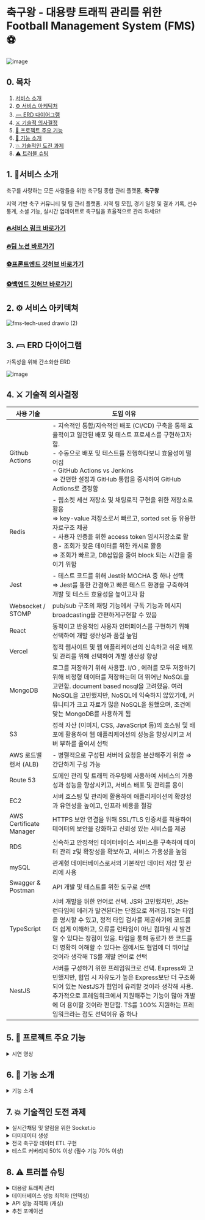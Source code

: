 # 축구왕 - 대용량 트래픽 관리를 위한 Football Management System (FMS) **⚽**
![image](https://github.com/fms-chukguwang/.github/assets/39757235/88b7bc7f-cf9f-4423-9c57-a98e7ad90e9a)

## 0. 목차

1. [서비스 소개](#1-🏃서비스-소개)
2. [⚙️ 서비스 아케틱처](#2-⚙️-서비스-아키텍쳐)
3. [𓊳 ERD 다이어그램](#3-𓊳-ERD-다이어그램)
4. [⚔️ 기술적 의사결정](#4-⚔️-기술적-의사결정)
5. [🦄 프로젝트 주요 기능](#5-🦄-프로젝트-주요-기능)
6. [💎 기능 소개](#6-💎-기능-소개)
7. [💥 기술적인 도전 과제](#7-💥-기술적인-도전-과제)
8. [⚠️ 트러블 슈팅](#8-⚠️-트러블-슈팅)

## 1. 🏃서비스 소개

축구를 사랑하는 모든 사람들을 위한 축구팀 종합 관리 플랫폼, **축구왕**

지역 기반 축구 커뮤니티 및 팀 관리 플랫폼. 지역 팀 모집, 경기 일정 및 결과 기록, 선수 통계, 소셜 기능, 실시간 업데이트로 축구팀을 효율적으로 관리 하세요!

  ### [🔥서비스 링크 바로가기](https://www.fms-chukguwang.site/)
  ### [🔥팀 노션 바로가기](https://www.notion.so/b972006f1c854d748e138ec260b04c84?pvs=21)
  ### [⚽프론트엔드 깃허브 바로가기](https://github.com/fms-chukguwang/fms_react)
  ### [⚽백엔드 깃허브 바로가기](https://github.com/fms-chukguwang/football_management_system)                                         

## 2. ⚙️ 서비스 아키텍쳐

![fms-tech-used drawio (2)](https://github.com/fms-chukguwang/.github/assets/39757235/fcac4ca6-f24e-41ce-bfd5-544e1caa1cf0)


## 3. 𓊳 ERD 다이어그램

가독성을 위해 간소화한 ERD

![image](https://github.com/HoyeongJeon/security/assets/78394999/cd328130-aa07-4a29-b577-0f95213c39d8)


## 4. ⚔️ 기술적 의사결정

| 사용 기술               | 도입 이유                                                                                                                                                                                                                                                                                                                                                          |
| ----------------------- | ------------------------------------------------------------------------------------------------------------------------------------------------------------------------------------------------------------------------------------------------------------------------------------------------------------------------------------------------------------------ |
| Github Actions          | - 지속적인 통합/지속적인 배포 (CI/CD) 구축을 통해 효율적이고 일관된 배포 및 테스트 프로세스를 구현하고자 함.</br> - 수동으로 배포 및 테스트를 진행하다보니 효율성이 떨어짐</br> - GitHub Actions vs Jenkins</br>⇒ 간편한 설정과 GitHub 통합을 중시하여 GitHub Actions로 결정함                                                                                     |
| Redis                   | - 웹소켓 세션 저장소 및 채팅로직 구현을 위한 저장소로 활용</br> ⇒ key-value 저장소로서 빠르고, sorted set 등 유용한 자료구조 제공</br> - 사용자 인증을 위한 access token 임시저장소로 활용- 조회가 잦은 데이터를 위한 캐시로 활용</br> ⇒ 조회가 빠르고, DB삽입을 줄여 block 되는 시간을 줄이기 위함                                                                |
| Jest                    | - 테스트 코드를 위해 Jest와 MOCHA 중 하나 선택</br> ⇒ Jest를 통한 간결하고 빠른 테스트 환경을 구축하여 개발 및 테스트 효율성을 높이고자 함                                                                                                                                                                                                                         |
| Websocket / STOMP       | pub/sub 구조의 채팅 기능에서 구독 기능과 메시지 broadcasting을 간편하게구현할 수 있음                                                                                                                                                                                                                                                                              |
| React                   | 동적이고 반응적인 사용자 인터페이스를 구현하기 위해 선택하여 개발 생산성과 품질 높임                                                                                                                                                                                                                                                                               |
| Vercel                  | 정적 웹사이트 및 웹 애플리케이션의 신속하고 쉬운 배포 및 관리를 위해 선택하여 개발 생산성 향상                                                                                                                                                                                                                                                                     |
| MongoDB                 | 로그를 저장하기 위해 사용함. I/O , 에러를 모두 저장하기 위해 비정형 데이터를 저장하는데 더 뛰어난 NoSQL을 고민함. document based nosql을 고려했음. 여러 NoSQL을 고민했지만, NoSQL에 익숙하지 않았기에, 커뮤니티가 크고 자료가 많은 NoSQL을 원했으며, 조건에 맞는 MongoDB를 사용하게 됨                                                                             |
| S3                      | 정적 자산 (이미지, CSS, JavaScript 등)의 호스팅 및 배포에 활용하여 웹 애플리케이션의 성능을 향상시키고 서버 부하를 줄여서 선택                                                                                                                                                                                                                                     |
| AWS 로드밸런서 (ALB)    | - 병렬적으로 구성된 서버에 요청을 분산해주기 위함 ⇒ 간단하게 구성 가능                                                                                                                                                                                                                                                                                             |
| Route 53                | 도메인 관리 및 트래픽 라우팅에 사용하여 서비스의 가용성과 성능을 향상시키고, 서비스 배포 및 관리를 용이                                                                                                                                                                                                                                                            |
| EC2                     | 서버 호스팅 및 관리에 활용하여 애플리케이션의 확장성과 유연성을 높이고, 인프라 비용을 절감                                                                                                                                                                                                                                                                         |
| AWS Certificate Manager | HTTPS 보안 연결을 위해 SSL/TLS 인증서를 적용하여 데이터의 보안을 강화하고 신뢰성 있는 서비스를 제공                                                                                                                                                                                                                                                                |
| RDS                     | 신속하고 안정적인 데이터베이스 서비스를 구축하여 데이터 관리 z및 확장성을 확보하고, 서비스 가용성을 높임                                                                                                                                                                                                                                                           |
| mySQL                   | 관계형 데이터베이스로서의 기본적인 데이터 저장 및 관리에 사용                                                                                                                                                                                                                                                                                                      |
| Swagger & Postman       | API 개발 및 테스트를 위한 도구로 선택                                                                                                                                                                                                                                                                                                                              |
| TypeScript              | 서버 개발을 위한 언어로 선택. JS와 고민했지만, JS는 런타임에 에러가 발견된다는 단점으로 꺼려짐.TS는 타입을 명시할 수 있고, 정적 타입 검사를 제공하기에 코드를 더 쉽게 이해하고, 오류를 런타임이 아닌 컴파일 시 발견할 수 있다는 장점이 있음. 타입을 통해 동료가 짠 코드를 더 명확히 이해할 수 있다는 점에서도 협업에 더 뛰어날 것이라 생각해 TS를 개발 언어로 선택 |
| NestJS                  | 서버를 구성하기 위한 프레임워크로 선택. Express와 고민했지만, 협업 시 자유도가 높은 Express보단 더 구조화되어 있는 NestJS가 협업에 유리할 것이라 생각해 사용. 추가적으로 프레임워크에서 지원해주는 기능이 많아 개발에 더 용이할 것이라 판단함. TS를 100% 지원하는 프레임워크라는 점도 선택이유 중 하나                                                             |

## 5. 🦄 프로젝트 주요 기능

<details>
<summary>시연 영상</summary>
<div markdown="1">

1. 경기 생성
   ![경기생성 new (1)](https://github.com/fms-chukguwang/.github/assets/39757235/7da7d0b6-4d73-47f9-9c91-86a8119c8111)

2. 경기 수락
   ![경기 수락 new (1)](https://github.com/fms-chukguwang/.github/assets/39757235/9dccfd64-8537-45ab-b8ea-ea200375dd3e)
   
3. 경기 전술 설정
![경기_전술설정_new](https://github.com/fms-chukguwang/.github/assets/39757235/c78a2a13-dd55-42f6-a0cf-642490355a21)


 </div>
 </details>

## 6. 💎 기능 소개

<details>
<summary>기능 소개</summary>
<div markdown="1">

1. 팀 관리 : 구단주가 손쉽게 팀 통계 작성 및 멤버 조회/초대 가능. 선수는 멤버 통계/멤버 조회 가능
   ![image](https://github.com/HoyeongJeon/security/assets/78394999/26e01609-1c1b-447d-8bdd-19f415081172)

2. 선수 및 통계 관리 : 구단주는 선수 기록과 통계를 입력/수정 가능, 선수는 통계 및 개인 기록 확인 가능
   ![image](https://github.com/HoyeongJeon/security/assets/78394999/f2b56d43-29f2-4c88-a239-dd9be486f0f9)

3. 일정 및 전술 관리 : 팀 경기 일정 조회 및 상대팀에게 게임 신청 가능. 전술 관리는 포메이션 설정 가능 및 추천/인기 포메이션, 또한 최다 누적 경고자를 보여줌으로써 구단주가 포메이션 선택할때 도움줌
   ![image](https://github.com/HoyeongJeon/security/assets/78394999/b89cee02-8291-43f1-9bda-94b05e9376ec)

4. 경기 결과 관리 : 경기가 끝난후 구단주들은 결과와 선수 개인 기록 등록 가능. 선수와 구단주 모두 경기 결과/개인 기록 확인 가능
   ![image](https://github.com/HoyeongJeon/security/assets/78394999/3f24e6d2-eed8-4179-bb42-5b1ddb807f5a)

5. 채팅 및 실시간 알림: 같은팀 멤버들끼리 채팅 가능(욕설 필터링) 새로운 멤버가 팀에 합류하면 알림 전송
   ![image](https://github.com/HoyeongJeon/security/assets/78394999/3f03ed2a-4982-41af-916f-d8fb40d8737f)

6. 어드민 페이지 : 어드민(개발자)는 회원과 팀 삭제 가능
   ![image](https://github.com/HoyeongJeon/security/assets/78394999/7c83f930-cf97-44f6-b772-c403f954469a)
   </div>
   </details>

## 7. 💥 기술적인 도전 과제

<details>
<summary>실시간채팅 및 알림을 위한 Socket.io</summary>
<div markdown="1">

-   채팅
    팀을 생성하는 경우 해당 팀에 대한 채팅방도 함께 생성.(팀 : 채팅방 = 1 : 1)

    실시간 채팅은 socket.io를 통해 구현했으며, 채팅 내역 및 멤버는 MySQL에 저장함.

<details>
<summary>채팅 코드</summary>
<div markdown="1">

팀 생성

```TypeScript
// src/team/team.service.ts
async createTeam(createTeamDto: CreateTeamDto, userId: number, file: Express.Multer.File) {
				...

        // 채팅방 생성
        const createChatDto: CreateChatDto = { userIds: [userId] };
        const chat = await this.chatService.createChat(createChatDto);

        const team = await this.teamRepository.save({
            ...createTeamDto,
            imageUUID: imageUUID,
            location: {
                id: findLocation.id,
            },
            creator: { id: userId },
            chat,
        });

				...
    }
```

채팅 전송

```TypeScript
// src/chats/chats.gateway.ts
@UseFilters(WsExceptionFilter)
    @SubscribeMessage('send_message')
    async sendMessage(
        @MessageBody() creatMessagesDto: CreateMessagesDto,
        @ConnectedSocket() socket: Socket,
    ) {
        const chatExists = await this.chatsService.checkIdChatExists(creatMessagesDto.chatId);
        if (!chatExists) {
            throw new WsException({
                statusCode: 404,
                message: `${creatMessagesDto.chatId}번 채팅방은 존재하지 않습니다.`,
            });
        }

        const message = await this.messagesService.createMessage(
            creatMessagesDto,
            socket['userId'],
        );

        socket.to(message.chat.id.toString()).emit('receive_message', {
            id: message.id,
            author: {
                id: message.author.id,
                name: message.author.name,
                email: message.author.email,
            },
            message: message.message,
            createdAt: message.createdAt,
        });
    }
```

</div>
</details>
</br>

-   알림
    팀에 인원이 참가하는 경우 실시간 알림을 전송.
    SSE를 고려했지만, 채팅을 구현하면서 Socket.IO를 사용했기에 Socket.IO를 사용하도록 결정

<details>
<summary>알림 코드</summary>
<div markdown="1">

멤버 초대

```TypeScript
// src/memer/member.service.ts
async registerMember(teamId: number, userId: number): Promise<Member> {
        const user = await this.userService.findOneById(userId);
        const team = await this.teamRepository.findOne({
          where: { id: teamId },
          relations: ['chat'],
        });

	      ...

        const chatId = team.chat.id;
        await this.chatsService.inviteChat(chatId, userId);
        this.chatsGateway.enterTeam(teamId, userId);

        return registerMember;
      }

```

알림 전송

```TypeScript
    @UseFilters(WsExceptionFilter)
    @SubscribeMessage('enter_team')
    async enterTeam(teamId: number, userId: number) {
        const newUser = await this.userService.findOneById(userId);

        this.server.to(teamId.toString()).emit('enter_team', {
            message: `${newUser.name}님이 팀에 들어왔습니다.`,
        });
    }

```

</div>
</details>
</br>

**기술적 성과**

캠프에서 이뤄진 대부분의 학습은 http 프로토콜 위주였다. Socket.IO를 통해 채팅 및 알림을 구현하면서 ws 프로토콜에 대한 이해도 상승

</div>
</details>

<details>
<summary>더미데이터 생성</summary>
<div markdown="1">
프로젝트의 특성 상 다수의 멤버 데이터가 필요했음.

Seed를 통해 다수의 더미데이터를 생성.

<details>
<summary>Seed 코드(User 및 Profile)</summary>
<div markdown="1">

```TypeScript
// src/database/factories/users.factory.ts
import { User } from '../../user/entities/user.entity';
import { setSeederFactory } from 'typeorm-extension';
import { UserRole } from '../../enums/user-role.enum';

export default setSeederFactory(User, (faker) => {
    const user = new User();
    user.email = faker.internet.email();
    user.password = '$2b$10$g8PUcqff9Ybd2N7tuwye4OMoVpLAv9Lz3pCEEplcG.2eK6We3fKbO';
    user.name = faker.person.fullName();
    user.role = UserRole.User;
    user.createdAt = new Date();
    user.updatedAt = new Date();
    user.deletedAt = null;

    return user;
});

// src/database/factories/profile.factory.ts
import { Gender } from '../../enums/gender.enum';
import { Position } from '../../enums/position.enum';
import { Profile } from '../../profile/entities/profile.entity';
import { setSeederFactory } from 'typeorm-extension';

export default setSeederFactory(Profile, (faker) => {
    const profile = new Profile();
    profile.weight = faker.number.int({ min: 50, max: 100 });
    profile.height = faker.number.int({ min: 150, max: 200 });
    profile.skillLevel = faker.number.int({ min: 1, max: 10 });
    profile.preferredPosition = faker.helpers.arrayElement(Object.values(Position));
    profile.imageUUID = '2a9d4d63-0619-4abc-8d9c-c4eba2f227b6';
    profile.age = faker.number.int({ min: 18, max: 40 });
    profile.createdAt = new Date();
    profile.updatedAt = new Date();
    profile.deletedAt = null;
    profile.gender = faker.helpers.arrayElement(Object.values(Gender));
    return profile;
});
```

```TypeScript
// src/database/seeds/profile.seeder.ts
import { DataSource } from 'typeorm';
import { Seeder, SeederFactoryManager } from 'typeorm-extension';
import { Profile } from '../../profile/entities/profile.entity';
import { User } from '../../user/entities/user.entity';
import { LocationModel } from '../../location/entities/location.entity';

export default class ProfileSeeder implements Seeder {
    public async run(dataSource: DataSource, factoryManager: SeederFactoryManager): Promise<void> {
        const userRepository = dataSource.getRepository(User);
        const profileRepository = dataSource.getRepository(Profile);
        const locationRepository = dataSource.getRepository(LocationModel);
        const usersFactory = factoryManager.get(User);
        const profilesFactory = factoryManager.get(Profile);
        const locationFactory = factoryManager.get(LocationModel);

        for (let i = 0; i < 100; i++) {
            // User 인스턴스 생성
            const user = await usersFactory.make();
            // User 인스턴스 저장
            await userRepository.save(user);
            const location = await locationFactory.make();
            await locationRepository.save(location);
            // Profile 인스턴스 생성, 이때 user를 참조로 제공
            const profile = await profilesFactory.make();
            profile.user = user; // user 필드에 User 인스턴스 할당
            profile.location = location; // location 필드에 LocationModel 인스턴스 할당
            // Profile 인스턴스 저장
            await profileRepository.save(profile);
        }
    }
}
```

</div>
</details>

</div>
</details>

<details>
<summary>전국 축구장 데이터 ETL 구현</summary>
<div markdown="1">
전국 체육 시설 공공 데이터셋에서 축구장 관련 정보를 추출하여 관계형 데이터베이스 시스템(MySQL)에 적재하는 데이터 통합 작업 수행

![image](https://github.com/HoyeongJeon/security/assets/78394999/4a2a3993-495a-463b-8e9d-93a0c2948522)

**파이썬 기반 데이터 파싱**

빠른 개발과 정확한 데이터 파싱 및 ETL 프로세스를 구현을 위해 파이썬 기반 데이터 처리 작업 진행

**주요 처리과정**

<details>
<summary>CSV 파싱</summary>
<div markdown="1">

공공 데이터 포털에서 제공된 CSV 파일을 분석하여 필수 데이터를 파싱하는 과정 구현

```Python
async def process_csv(connection):
    df = pd.read_csv('KS_WNTY_PUBLIC_PHSTRN_FCLTY_STTUS_202303.csv')
    df = df.astype(str)
    df.fillna('', inplace=True)
```

</div>
</details>

<details>
<summary>데이터 클렌징</summary>
<div markdown="1">

추출된 축구장 데이터를 정제하여 불필요한 정보를 제거하고 데이터의 품질을 향상

```Python
for _, row in df.iterrows():
    if row['INDUTY_NM'] in ['축구장']:
        address = row['RDNMADR_NM'] or ''
        state = row['ROAD_NM_CTPRVN_NM']
        city = row['ROAD_NM_SIGNGU_NM']
        district = row['ROAD_NM_EMD_NM'] or ''
        location_id = await address_exists(connection, address)
```

</div>
</details>

<details>
<summary>스키마 매핑</summary>
<div markdown="1">

정제된 데이터를 MySQL 데이터베이스 스키마에 맞게 매핑

```Python
  if not location_id and all([state, city, district, address]):
      location_id = await insert_location(connection, state, city, district, address)
      field_data = {
          'field_name': row['FCLTY_NM'],
          'district': district,
          'phone_number': row['RSPNSBLTY_TEL_NO'],
          'x_coord': row['FCLTY_LO'],
          'y_coord': row['FCLTY_LA']
      }
```

</div>
</details>

<details>
<summary>데이터베이스 적재</summary>
<div markdown="1">

매핑된 데이터를 MySQL 테이블에 저장하는 ETL(Extract, Transform, Load) 프로세스 완성

```Python
async def insert_soccer_field(connection, location_id, field_data):
    cursor = connection.cursor()
    insert_query = """
        INSERT INTO soccer_fields (location_id, field_name, image_url, district, phone_number, x_coord, y_coord)
        VALUES (%s, %s, %s, %s, %s, %s, %s)
    """
    cursor.execute(insert_query, (
        location_id,
        field_data['field_name'],
        "https://yeyak.seoul.go.kr/web/common/file/FileDown.do?file_id=1702356023799DIAJPN2PPGRAFU1PCEPS1FBSQ",
        field_data['district'],
        field_data['phone_number'],
        field_data['x_coord'],
        field_data['y_coord']
    ))
    connection.commit()
    cursor.close()
```

</div>
</details>

**기술적 성과**

데이터 웨어하우스에 대한 깊은 이해와 SQL 데이터 모델링 기술을 활용하여, 고품질의 데이터 자원을 체계적으로 관리할 수 있는 기반을 마련

</div>
</details>

<details>
<summary>테스트 커버리지 50% 이상 (필수 기능 70% 이상)</summary>
<div markdown="1">

문제점

-   시스템의 신규 기능 출시와 기존 기능의 유지보수 과정에서 **버그가 반복적으로 발생**. 이로 인해 **사용자 경험이 저하 우려와 시스템의 안정성에 대한 필요성 요구**

해결

-   **테스트 도구(Jest)** 를 도입하여 코드베이스의 **테스트 누락 영역을 식별** 하고, 배포 전 오류를 발견해 **전체적인 소프트웨어 품질 향상**

현상황 : 필수 기능 테스트 완료

(formation, location, match, message, redis, soccerfield, statistic, team, tournament, user, auth, profile, member)

![image](https://github.com/HoyeongJeon/security/assets/78394999/418c0000-f756-4d06-8d01-ca4a4c1ab232)

</div>
</details>

## 8. ⚠️ 트러블 슈팅

<details>
<summary>대용량 트래픽 관리</summary>
<div markdown="1">

문제점 : 대용량 트래픽 대응을 위해 스트레스 테스트 진행도중, 가장 트래픽 증가가 우려되고 데이터 연산이 많은 팀 상세조회 화면을 조회할때 서버 수용량 문제와 속도 저하 문제가 발생

1. AWS EC2 t2.micro에서 30초동안(초당 10번의 요청) 300명의 가상 이용자가 서비스를 이용할때 70~80%가 실패
   ![image](https://github.com/HoyeongJeon/security/assets/78394999/2e61918d-b3ea-40cc-a9a0-8f4814e16be7)
   테스트 툴: artillery

![image](https://github.com/HoyeongJeon/security/assets/78394999/20b88c10-33d7-4935-abf0-bae433884c81)
해결방안 :

<details>
<summary>대응 방안 종류</summary>
<div markdown="1">

1. **스케일업 (Scale-up)**:
    - 단일 서버의 성능을 향상시키는 방법으로, 더 강력한 하드웨어로 업그레이드하거나 CPU, RAM 등의 리소스를 추가하는 것입니다. 이 방법은 비교적 간단하지만, 한계에 도달하면 확장성이 부족할 수 있음.
2. **캐싱 (Caching)**:
    - 자주 요청되는 데이터나 쿼리 결과를 메모리나 디스크에 저장하여 반복적인 요청에 대한 응답 시간을 줄입니다. 캐싱은 서버 부하를 줄이고 응답 시간을 개선하는 데 도움이 됨.
3. **CDN (Content Delivery Network)**:
    - CDN은 전 세계에 분산된 서버 네트워크를 사용하여 정적 콘텐츠를 제공하는 방법. 이를 통해 웹 애플리케이션의 응답 시간을 단축하고 대역폭을 줄일 수 있음.
4. **비동기 처리 (Asynchronous Processing)**:
    - 일부 작업을 비동기적으로 처리하여 사용자에게 즉각적인 응답을 제공하고, 뒤늦게 결과를 처리하는 방법. 이를 통해 웹 서버가 트래픽 폭증에도 유연하게 대응할 수 있음.
5. **스케일아웃 (Scale-out)**:
    - 서버 인스턴스의 수를 증가시키는 방법으로, 여러 서버를 추가하여 트래픽을 분산함. 이 방법은 클라우드 서비스를 활용하여 쉽게 구현할 수 있으며, 오토스케일링과 함께 사용될 수 있음.

</div>
</details>

<details>
<summary>스케일아웃, 오토스케일링을 고른 이유</summary>
<div markdown="1">

스케일아웃은 서버 인스턴스의 수를 증가시켜 트래픽을 분산하는 방법이며, 이는 클라우드 서비스를 통해 자동으로 처리될 수 있음.

오토스케일링은 특정 지표나 정책에 따라 서버 인스턴스의 수를 자동으로 늘리거나 줄이는 것을 의미함. 예를 들어, 서버의 CPU 사용률이 일정 수준을 넘어서면 새로운 서버 인스턴스를 자동으로 추가하거나, 트래픽이 감소하면 불필요한 서버 인스턴스를 자동으로 제거할 수 있음.

따라서 오토스케일링은 트래픽 변동에 신속하게 대응하고, 서버 인스턴스의 수를 유동적으로 관리하여 확장성과 가용성을 향상시킬 수 있는 수평 스케일아웃의 한 형태로 볼 수 있음.

1. **트래픽 변동성 관리**: 우리 서비스는 트래픽이 시간에 따라 변동성이 큼. 예를 들어, 특정 이벤트(토너먼트 신청이 한 특정 시간에 열림)이나 프로모션 기간에는 트래픽이 급증할 수 있음. 오토스케일링을 통해 트래픽의 증가에 자동으로 대응하여 사용자에게 지속적인 서비스를 제공할 수 있음.
2. **비용 효율성**: 수동으로 서버 용량을 조절하거나 고정된 용량을 유지하는 것은 비용이 높을 수 있음. 오토스케일링을 사용하면 트래픽에 따라 필요한 만큼의 서버 인스턴스를 동적으로 관리함으로써 비용을 절감할 수 있음.
3. **가용성 향상**: 오토스케일링을 통해 서버 인스턴스의 수를 자동으로 조절함으로써 서비스의 가용성을 향상시킬 수 있음. 트래픽 증가나 하드웨어 장애로 인해 발생할 수 있는 서비스 중단을 최소화할 수 있음.
4. **운영 간소화**: 오토스케일링을 설정하면 서버 용량을 자동으로 관리하기 때문에 운영 및 관리 작업이 간소화됨. 이는 운영 팀의 업무 부담을 줄이고 시간을 절약할 수 있음.
5. **유연성과 확장성**: 오토스케일링을 통해 서버 인스턴스의 수를 동적으로 조절함으로써 시스템의 유연성과 확장성을 확보할 수 있음. 트래픽이 증가하거나 감소할 때 시스템을 쉽게 조정할 수 있음.

이러한 이유로 오토스케일링은 우리 서비스를 효율적으로 운영하고, 사용자에게 높은 가용성과 성능을 제공하는 데 필수적인 도구로 선택됨.

</div>
</details>

결과: 서버 증설로 인하여 서버 수용량이 5배정도 상승함 60초동안 1500명의 가상 사용자들은 100% 성공하였고 1800명이 이용해도 90% 성공률을 기록

![image](https://github.com/HoyeongJeon/security/assets/78394999/20e1917e-85c0-41ad-be2e-01a1f78dbeb6)

</div>
</details>

<details>
<summary>데이터베이스 성능 최적화 (인덱싱)</summary>
<div markdown="1">

문제점: 멤버 검색 할때 속도가 느림

해결방안: 인덱스를 써서 속도를 빠르게함

<details>
<summary>인덱스를 고른 이유: 엘라스틱서치와 캐싱이 데이터베이스에서 가져올때 시간차이때문에 데이터의 일관성이 떨어지는데, 신뢰성 데이터의 일관성과 신뢰성에 대한 보장 검색 속도를 개선하기 위해 인덱스 사용</summary>
<div markdown="1">

<details>
<summary>데이터 최적화 방법 종류</summary>
<div markdown="1">

1. **엘라스틱서치 (Elasticsearch)**: - 목적: 실시간으로 대용량의 데이터를 검색하고 분석하는 데 사용. 특히 텍스트 데이터나 로그 데이터와 같은 비정형 데이터를 다루는 데 적합. - 장점: - 매우 빠른 검색 및 분석 기능을 제공. - 복잡한 쿼리와 검색 기능을 지원. - 확장성이 뛰어나고 분산형 아키텍처를 갖추고 있어 대규모 데이터에 적합. - 단점: - 특정한 유형의 데이터에 특화되어 있어서 다양한 데이터 유형을 처리하는 데는 적합하지 않을 수 있음. - 데이터의 일관성과 신뢰성에 대한 보장이 상대적으로 낮을 수 있음.</br>

2. **캐싱 (Caching)**: - 목적: 반복적으로 요청되는 데이터나 쿼리 결과를 저장하여 응답 시간을 개선하는 데 사용됨. 주로 읽기 작업이 많은 웹 애플리케이션에서 활용됨. - 장점: - 응답 시간을 줄이고 서버 부하를 감소시킬 수 있음. - 자주 요청되는 데이터에 대한 검색 속도를 향상시킴. - 쉽게 구현 가능하며, 대부분의 웹 프레임워크나 데이터베이스에서 지원됨. - 단점: - 캐시된 데이터의 유효성과 일관성을 유지하기 위한 추가적인 관리가 필요함. - 캐시 메모리의 용량 한계와 적중률에 따라 성능이 달라질 수 있음.</br>

3. **인덱싱 (Indexing)**: - 목적: 데이터베이스에서 검색 속도를 향상시키기 위해 인덱스를 생성하는 데 사용됨. 특히 특정 열을 기반으로 빠른 검색을 지원함. - 장점: - 검색 속도를 향상시켜 사용자에게 빠른 응답을 제공. - 데이터베이스의 성능을 최적화하여 트래픽 증가에 대응할 수 있음. - 데이터의 일관성과 무결성을 유지하면서 검색 속도를 향상시킴. - 단점: - 적절한 인덱스 설계가 필요하며, 잘못된 인덱스 설계는 오히려 성능을 저하시킬 수 있음. - 인덱스를 생성하고 유지하는 데 시간과 자원이 소요될 수 있음.

</div>
</details>

</div>
</details>

## **index-testing 💻**

자주 찾는 데이터 조회시 인덱싱 효율성 평가
만개의 데이터를 만들고, EXPLAIN통해 쿼리비용 계산

## 결과 📊

결과값 JSON은 MySQL의 쿼리 실행 계획을 나타냄. 쿼리는 "members" 테이블에 접근하고 있으며 "team_id"를 키로 사용하여 조회하고 있음. 키는 "idx_team_id"에 정의되어 있고, 쿼리 실행에 필요한 비용은 1.05와 9109.05. 쿼리 실행 계획에서 비용이 낮을수록 좋고 성능 최적화를 위해서는 비용을 최소화해야함.

인덱싱을 사용안했을때: 쿼리비용(”9109.05”)
![image](https://github.com/HoyeongJeon/security/assets/78394999/0a856d10-afee-440a-a914-015d48fffff6)
인덱싱을 사용했을때: 쿼리비용(”1.05”)
![image](https://github.com/HoyeongJeon/security/assets/78394999/1968ce5c-1a97-4c36-bb09-1dda51971bd0)

1. "rows_examined_per_scan": 3 - 스캔당 조사된 행 수. 즉, 해당 쿼리에 대해 각 스캔에서 3개의 행이 조사됨
2. "rows_produced_per_join": 3 - 조인 당 생성된 행 수. 즉, 조인 작업에서 각 조인에서 3개의 행이 생성됨.
3. "filtered": "100.00" - 필터링된 행의 비율. 100%이므로 모든 행이 필터링됨.
4. "read_cost": "0.75" - 읽기 비용. 즉, 쿼리 실행 중 데이터를 읽는 데 소요된 비용.
5. "eval_cost": "0.30" - 평가 비용. 즉, 필터 조건 등을 평가하는 데 소요된 비용.
 </div>
 </details>

</div>
</details>

<details>
<summary>API 성능 최적화 (캐싱)</summary>
<div markdown="1">

문제점 : 많은 연산이 있는 API 호출시 속도저하 이슈

해결법 : Redis캐싱을 통해 변화가 없는 데이터는 데이터베이스 조회를 하지않게함

## 개선전**💻**

조회 시에도 초당 요청수를 5로 낮춰서 테스트 했음에도 불구하고 평균 최대 지연시간이 2.5초로 유저 경험을 저해할것으로 우려됨
![image](https://github.com/HoyeongJeon/security/assets/78394999/b6955734-b4c3-4a37-a7cc-230f86669d3b)

![image](https://github.com/HoyeongJeon/security/assets/78394999/8fc52308-fe43-4518-8c87-164e36caf0b0)

## 해결법📊

![image](https://github.com/HoyeongJeon/security/assets/78394999/2ac0b183-0e3a-4264-97a8-a4736c897a71)

1. Redis에서 요청하는 데이터가 존재하는지 확인한다.
2. 확인후 존재하지 않으면 데이터베이스에서 조회를한다.
3. 조회한 데이터를 Redis에 저장한다.
4. 이제 똑같은 요청이 왔을때 Redis 저장된 데이터를 반환

![image](https://github.com/HoyeongJeon/security/assets/78394999/ef107faa-5c13-4ba9-9f38-f697ecf08bb2)

![image](https://github.com/HoyeongJeon/security/assets/78394999/81d99b76-f673-418e-a947-50afa45bcf79)

데이터캐싱을 이용하여 많은 연산이 필요한 데이터의 대한 조회를 최적화 요청수를 더 늘렸음에도 최대 지연시간이 0.5초로 기존보다 많이 개선되어 사용성이 증가

</div>
</details>

<details>
<summary>추천 포메이션</summary>
<div markdown="1">

문제점 : 머신러닝을 도입하여 추천 포메이션 기능을 개발하고자 하였으나, 프로젝트 기한 내에 파이썬과 머신러닝 스킬을 숙달하는 것이 현실적으로 어려움을 겪음

해결점 : 프로젝트의 시간적 제약과 기술적 난이도를 고려하여, 머신러닝 대신 기존의 경기 데이터를 활용한 경험적 분석 방법을 선택

**데이터 기반 의사결정**

팀별 경기결과가 저장된 선수 통계 테이블에서 전체 경기별 팀별 골, 승무패 계산
![image](https://github.com/HoyeongJeon/security/assets/78394999/0461b0f7-8393-4fe7-9b31-01e8d37f15b5)

승률 계산 로직 도입
![image](https://github.com/HoyeongJeon/security/assets/78394999/dea8cb34-6e0d-4b75-835a-dbe26c550f3e)

**추천 시스템의 신속한 구현**

팀별 경기결과 데이터를 가져와 승률 높은 포메이션 선정
![image](https://github.com/HoyeongJeon/security/assets/78394999/6deb0c58-3405-4a3a-af8b-fb29cce028ab)

추천 시스템의 신속한 구현과 함께, 데이터 기반의 신뢰성 있는 결과 제공으로 이용자 만족도를 향상. 이는 비록 고도의 데이터 분석 기법을 적용하지 않았지만, 사용자에게 실질적인 가치를 제공하는 현실적인 해결책을 찾는 데 성공.

<details>
<summary>추후 Item-CF 기반 추천 포메이션 적용</summary>
<div markdown="1">

Item-CF(item-based collaborative filtering) 알고리즘은 아이템 간의 유사도를 기반으로 사용자에게 추천을 제공하는 방식입니다. 이 방법은 사용자의 과거 행동 데이터(예: 경기 결과, 선수 통계)를 분석하여 유사한 아이템(이 경우 포메이션)을 찾아내고, 사용자가 아직 경험하지 않은 아이템을 추천하는 데 사용됩니다.

![image](https://github.com/HoyeongJeon/security/assets/78394999/7e4cbd40-0039-4592-97a1-455cca385f29)

| 아이템 유사도 기반 추천 | 장점                                                                                                 |
| ----------------------- | ---------------------------------------------------------------------------------------------------- |
| 아이템 간 상호작용      | 사용자의 개별적인 경험보다 아이템 간 상호작용에 기반하여 추천, 포메이션 간의 전술적 유사성 파악 가능 |
| 정확한 예측 모델        | 팀별 데이터를 근거로 정교한 포메이션 유사도 계산, 승률 증진 가능성 예측                              |
| 신규 사용자 대응        | 신규 팀/선수 데이터가 추가되어도 기존 포메이션 유사도에 기반한 추천이 가능하여 안정적인 서비스 제공  |
| 스케일러블 시스템       | 아이템(포메이션) 수가 제한적이기 때문에 대규모 데이터셋 처리에 효과적                                |

이와 같이 Item-CF 추천 알고리즘은 기존의 팀 데이터와 경기 결과를 바탕으로 한 경험적 분석에 더해, 더욱 섬세하고 개인화된 추천을 가능하게 하여 최종적으로는 팀 전략의 최적화와 경기력 향상에 기여할것으로 기대

이와 같이 Item-CF 추천 알고리즘은 기존의 팀 데이터와 경기 결과를 바탕으로 한 경험적 분석에 더해, 더욱 섬세하고 개인화된 추천을 가능하게 하여 최종적으로는 팀 전략의 최적화와 경기력 향상에 기여할것으로 기대

</div>
</details>

</div>
</details>
